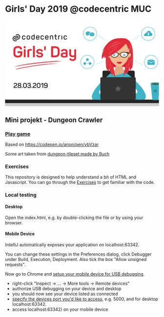 # Girls' Day 2019 @codecentric MUC
![](assets/Girls-day-2019.png)

## Mini projekt - Dungeon Crawler

### [Play game](https://agnesk.github.io/DungeonCrawler/)

Based on https://codepen.io/anon/pen/vbVzar

Some art taken from [dungeon-tileset made by Buch](https://opengameart.org/content/dungeon-tileset)

### Exercises
This repository is designed to help understand a bit of HTML and Javascript.
You can go through the [Exercises](Exercises.md) to get familiar with the code.

### Local testing

#### Desktop
Open the index.html, e.g. by double-clicking the file or by using your browser.

#### Mobile Device
IntelliJ automatically exposes your application on localhost:63342.

You can change these settings in the Preferences dialog, click Debugger under Build, Execution, Deployment.
Also tick the box "Allow unsigned requests".

Now go to Chrome and [setup your mobile device for USB debugging](https://blog.campvanilla.com/debug-website-on-mobile-device-5c27c8809d39]).
* right-click "Inspect -> ... -> More tools -> Remote devices"
* authorize USB debugging on your device and desktop
* you should now see your device listed as connected
* [specify the devices port you'd like to access](https://developers.google.com/web/tools/chrome-devtools/remote-debugging/local-server), e.g. 5000, and for desktop localhost:63342.
* access localhost:63342/<IntelliJProjectName> on your mobile device